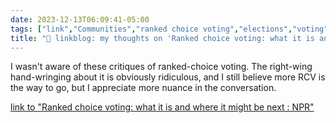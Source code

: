 ```yaml
---
date: 2023-12-13T06:09:41-05:00
tags: ["link","Communities","ranked choice voting","elections","voting"]
title: "🔗 linkblog: my thoughts on 'Ranked choice voting: what it is and where it might be next : NPR'"
---
```

I wasn't aware of these critiques of ranked-choice voting. The right-wing hand-wringing about it is obviously ridiculous, and I still believe more RCV is the way to go, but I appreciate more nuance in the conversation.

[link to "Ranked choice voting: what it is and where it might be next : NPR"](https://www.npr.org/2023/12/13/1214199019/ranked-choice-voting-explainer)
